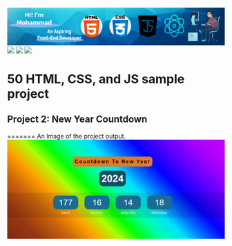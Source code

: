![](https://github.com/starsofchance/starsofchance/blob/main/github-banner.jpg)
![](https://img.shields.io/badge/HTML5-E34F26?style=for-the-badge&logo=html5&logoColor=white)
![](https://img.shields.io/badge/CSS3-1572B6?style=for-the-badge&logo=css3&logoColor=white)
![](https://img.shields.io/badge/JavaScript-323330?style=for-the-badge&logo=javascript&logoColor=F7DF1E)

# 50 HTML, CSS, and JS sample project

## Project 2: New Year Countdown

=======
An Image of the project output.
![](https://github.com/starsofchance/50-HTML-CSS-JS-Project-2/blob/main/Animation.gif)
